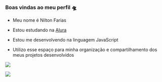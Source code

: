 ### Boas vindas ao meu perfil 🛸


- Meu nome é Nilton Farias

- Estou estudando na [Alura](https://alura.com.br)
- Estou me desenvolvendo na linguagem JavaScript
- Utilizo esse espaço para minha organização e compartilhamento dos meus projetos desenvolvidos

[![](https://img.shields.io/badge/Gmail-D14836?style=for-the-badge&logo=gmail&logoColor=white)]()

![](https://media.tenor.com/GwrvFr5j2ycAAAAM/basketball-shot.gif)
